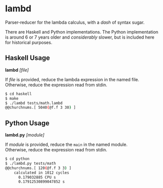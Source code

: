 lambd
=====

Parser-reducer for the lambda calculus, with a *dash* of syntax sugar.

There are Haskell and Python implementations. The Python implementation is
around 6 or 7 years older and *considerably* slower, but is included here for
historical purposes.

Haskell Usage
-------------

**lambd** *[file]*

If *file* is provided, reduce the lambda expression in the named file.
Otherwise, reduce the expression read from stdin.

```sh
$ cd haskell
$ make
$ ./lambd tests/math.lambd
@@churchnums.[ 5040(@f.f 3 30) ]
```

Python Usage
------------

**lambd.py** *[module]*

If *module* is provided, reduce the `main` in the named module.  
Otherwise, reduce the expression read from stdin.

```sh
$ cd python
$ ./lambd.py tests/math
@@churchnums.[ 120(@f.f 3 3) ]
    calculated in 1012 cycles
      0.179032885 CPU s
      0.17912530899047852 s
```
